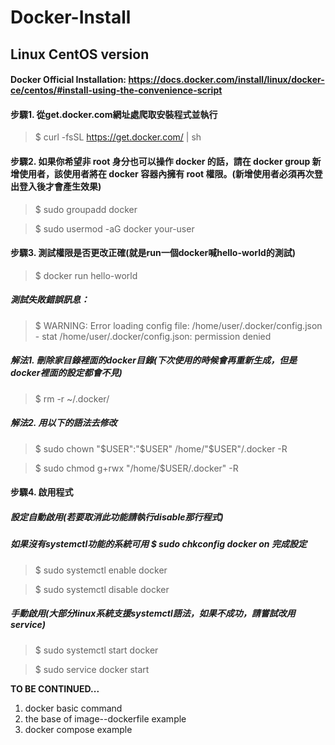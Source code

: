 # Docker-Install
## Linux CentOS version
#### Docker Official Installation: https://docs.docker.com/install/linux/docker-ce/centos/#install-using-the-convenience-script

#### 步驟1. 從get.docker.com網址處爬取安裝程式並執行
> $ curl -fsSL https://get.docker.com/ | sh

#### 步驟2. 如果你希望非 root 身分也可以操作 docker 的話，請在 docker group 新增使用者，該使用者將在 docker 容器內擁有 root 權限。(新增使用者必須再次登出登入後才會產生效果)
> $ sudo groupadd docker

> $ sudo usermod -aG docker your-user

#### 步驟3. 測試權限是否更改正確(就是run一個docker喊hello-world的測試)
> $ docker run hello-world

##### 測試失敗錯誤訊息：
> $ WARNING: Error loading config file: /home/user/.docker/config.json - stat /home/user/.docker/config.json: permission denied

##### 解法1. 刪除家目錄裡面的docker目錄(下次使用的時候會再重新生成，但是docker裡面的設定都會不見)
> $ rm -r ~/.docker/ 

##### 解法2. 用以下的語法去修改 
> $ sudo chown "$USER":"$USER" /home/"$USER"/.docker -R

> $ sudo chmod g+rwx "/home/$USER/.docker" -R

#### 步驟4. 啟用程式

##### 設定自動啟用(若要取消此功能請執行disable那行程式)
##### 如果沒有systemctl功能的系統可用 $ sudo chkconfig docker on 完成設定
> $ sudo systemctl enable docker

> $ sudo systemctl disable docker

##### 手動啟用(大部分linux系統支援systemctl語法，如果不成功，請嘗試改用service)
> $ sudo systemctl start docker

> $ sudo service docker start



**TO BE CONTINUED...**
1. docker basic command
2. the base of image--dockerfile example
3. docker compose example
